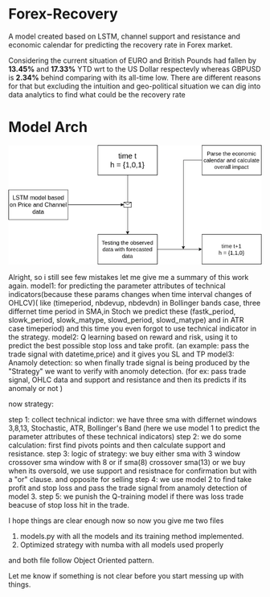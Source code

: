 # Forex-Recovery
A model created based on LSTM, channel support and resistance and economic calendar for predicting the recovery rate in Forex market.

Considering the current situation of EURO and British Pounds had fallen by **13.45%** and **17.33%** YTD wrt to the US Dollar respectevly whereas GBPUSD is **2.34%** behind comparing with its all-time low.
There are different reasons for that but excluding the intuition and geo-political situation we can dig into data analytics to find what could be the recovery rate

# Model Arch
![Model](https://github.com/white07S/Forex-Recovery/blob/main/model/model.png)



Alright, so i still see few mistakes 
let me give me a summary of this work again.
model1: for predicting the parameter attributes of technical indicators(because these params changes when time interval changes of OHLCV)(
like (timeperiod, nbdevup, nbdevdn) in Bollinger bands case, three differnet time period in SMA,in Stoch we predict these (fastk_period, slowk_period, slowk_matype, slowd_period, slowd_matype) and in ATR case timeperiod) and this time you even forgot to use technical indicator in the strategy.
model2: Q learning based on reward and risk, using it to predict the best possible stop loss and take profit. (an example: pass the trade signal with datetime,price) and it gives you SL and TP
model3: Anamoly detection: so when finally trade signal is being produced by the "Strategy" we want to verify with anomoly detection. (for ex: pass trade signal, OHLC data and support and resistance  and then its predicts if its anomaly or not )

now strategy:

step 1: collect technical indictor: we have three sma with differnet windows 3,8,13, Stochastic, ATR, Bollinger's Band (here we use model 1 to predict the parameter attributes of these technical indicators)
step 2: we do some calculation: first find pivots points and then calculate support and resistance.
step 3: logic of strategy: we buy either sma with 3 window crossover sma window with 8 or if sma(8) crossover sma(13) or we buy when its oversold, 
we use support and resistnace for confirmation but with a "or" clause. and opposite for selling 
step 4: we use model 2 to find take profit and stop loss and pass the trade signal from anamoly detection of model 3.
step 5: we punish the Q-training model if there was loss trade beacuse of stop loss hit in the trade.

I hope things are clear enough now so now 
you give me two files 
1. models.py with all the models and its training method implemented.
2. Optimized strategy with numba with all models used properly 

and both file follow Object Oriented pattern.

Let me know if something is not clear before you start messing up with things.
